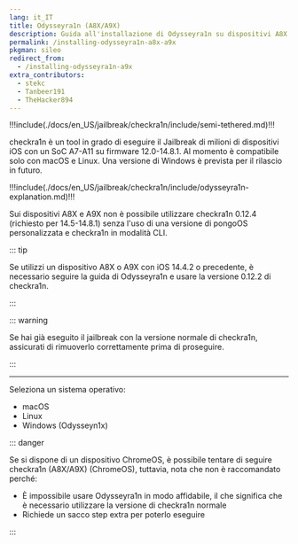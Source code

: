 ```yaml
---
lang: it_IT
title: Odysseyra1n (A8X/A9X)
description: Guida all'installazione di Odysseyra1n su dispositivi A8X e A9X
permalink: /installing-odysseyra1n-a8x-a9x
pkgman: sileo
redirect_from:
  - /installing-odysseyra1n-a9x
extra_contributors:
  - stekc
  - Tanbeer191
  - TheHacker894
---
```


!!!include(./docs/en_US/jailbreak/checkra1n/include/semi-tethered.md)!!!

checkra1n è un tool in grado di eseguire il Jailbreak di milioni di dispositivi iOS con un SoC A7-A11 su firmware 12.0-14.8.1. Al momento è compatibile solo con macOS e Linux. Una versione di Windows è prevista per il rilascio in futuro.

!!!include(./docs/en_US/jailbreak/checkra1n/include/odysseyra1n-explanation.md)!!!

Sui dispositivi A8X e A9X non è possibile utilizzare checkra1n 0.12.4 (richiesto per 14.5-14.8.1) senza l'uso di una versione di pongoOS personalizzata e checkra1n in modalità CLI.

::: tip

Se utilizzi un dispositivo A8X o A9X con iOS 14.4.2 o precedente, è necessario seguire la guida di <router-link to="/installing-odysseyra1n">Odysseyra1n</router-link> e usare la versione 0.12.2 di checkra1n.

:::

::: warning

Se hai già eseguito il jailbreak con la versione normale di checkra1n, assicurati di <router-link to="/removing-checkra1n">rimuoverlo correttamente</router-link> prima di proseguire.

:::

---

Seleziona un sistema operativo:
- <router-link to="/installing-odysseyra1n-a8x-a9x/macos/">macOS</router-link>
- <router-link to="/installing-odysseyra1n-a8x-a9x/linux/">Linux</router-link>
- <router-link to="/using-odysseyn1x-a8x-a9x/">Windows (Odysseyn1x)</router-link>

::: danger

Se si dispone di un dispositivo ChromeOS, è possibile tentare di seguire <router-link to="/installing-checkra1n-chromeos-a8x-a9x">checkra1n (A8X/A9X) (ChromeOS)</router-link>, tuttavia, nota che non è raccomandato perché:
  - È impossibile usare Odysseyra1n in modo affidabile, il che significa che è necessario utilizzare la versione di checkra1n normale
  - Richiede un sacco step extra per poterlo eseguire

:::